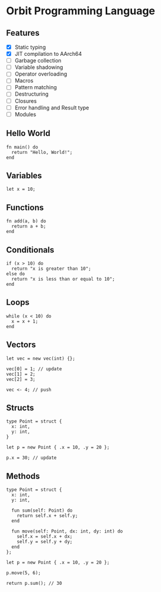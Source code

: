 # Orbit Programming Language

## Features

- [x] Static typing
- [x] JIT compilation to AArch64
- [ ] Garbage collection
- [ ] Variable shadowing
- [ ] Operator overloading
- [ ] Macros
- [ ] Pattern matching
- [ ] Destructuring
- [ ] Closures
- [ ] Error handling and Result type
- [ ] Modules

## Hello World

```
fn main() do
  return "Hello, World!";
end
```

## Variables

```
let x = 10;
```

## Functions

```
fn add(a, b) do
  return a + b;
end
```

## Conditionals

```
if (x > 10) do
  return "x is greater than 10";
else do
  return "x is less than or equal to 10";
end
```

## Loops

```
while (x < 10) do
  x = x + 1;
end
```

## Vectors

```
let vec = new vec(int) {};

vec[0] = 1; // update
vec[1] = 2;
vec[2] = 3;

vec <- 4; // push
```

## Structs

```
type Point = struct {
  x: int,
  y: int,
}

let p = new Point { .x = 10, .y = 20 };

p.x = 30; // update
```

## Methods

```
type Point = struct {
  x: int,
  y: int,

  fun sum(self: Point) do
    return self.x + self.y;
  end

  fun move(self: Point, dx: int, dy: int) do
    self.x = self.x + dx;
    self.y = self.y + dy;
  end
};

let p = new Point { .x = 10, .y = 20 };

p.move(5, 6);

return p.sum(); // 30
```
